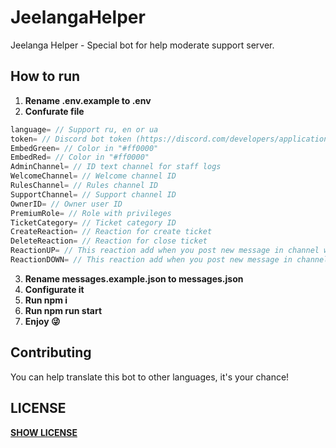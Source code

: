 # JeelangaHelper
Jeelanga Helper - Special bot for help moderate support server.

## How to run
1) **Rename .env.example to .env**
2) **Confurate file**
```js
language= // Support ru, en or ua
token= // Discord bot token (https://discord.com/developers/applications)
EmbedGreen= // Color in "#ff0000"
EmbedRed= // Color in "#ff0000"
AdminChannel= // ID text channel for staff logs
WelcomeChannel= // Welcome channel ID
RulesChannel= // Rules channel ID
SupportChannel= // Support channel ID
OwnerID= // Owner user ID
PremiumRole= // Role with privileges
TicketCategory= // Ticket category ID
CreateReaction= // Reaction for create ticket
DeleteReaction= // Reaction for close ticket
ReactionUP= // This reaction add when you post new message in channel with "news" type.
ReactionDOWN= // This reaction add when you post new message in channel with "news" type.
```
3) **Rename messages.example.json to messages.json**
4) **Configurate it**
5) **Run npm i**
6) **Run npm run start**
7) **Enjoy 😜**

## Contributing
You can help translate this bot to other languages, it's your chance!

## LICENSE
[**SHOW LICENSE**](LICENSE)